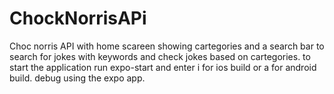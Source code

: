 # ChockNorrisAPi
Choc norris API with home scareen showing cartegories and a search bar to search for jokes with keywords and check jokes based on cartegories.
to start the application run expo-start and enter i for ios build or a for android build.
debug using the expo app.
